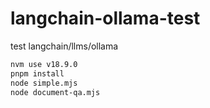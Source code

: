 # langchain-ollama-test
test langchain/llms/ollama

```sh
nvm use v18.9.0
pnpm install
node simple.mjs
node document-qa.mjs
```
